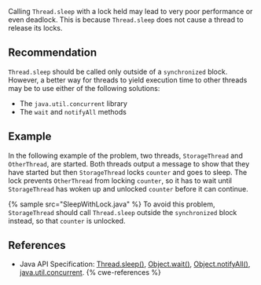 Calling `Thread.sleep` with a lock held may lead to very poor performance or even deadlock. This is because `Thread.sleep` does not cause a thread to release its locks.


## Recommendation
`Thread.sleep` should be called only outside of a `synchronized` block. However, a better way for threads to yield execution time to other threads may be to use either of the following solutions:

* The `java.util.concurrent` library
* The `wait` and `notifyAll` methods

## Example
In the following example of the problem, two threads, `StorageThread` and `OtherThread`, are started. Both threads output a message to show that they have started but then `StorageThread` locks `counter` and goes to sleep. The lock prevents `OtherThread` from locking `counter`, so it has to wait until `StorageThread` has woken up and unlocked `counter` before it can continue.

{% sample src="SleepWithLock.java" %}
To avoid this problem, `StorageThread` should call `Thread.sleep` outside the `synchronized` block instead, so that `counter` is unlocked.


## References
* Java API Specification: [Thread.sleep()](https://docs.oracle.com/en/java/javase/11/docs/api/java.base/java/lang/Thread.html#sleep(long)), [Object.wait()](https://docs.oracle.com/en/java/javase/11/docs/api/java.base/java/lang/Object.html#wait()), [Object.notifyAll()](https://docs.oracle.com/en/java/javase/11/docs/api/java.base/java/lang/Object.html#notifyAll()), [java.util.concurrent](https://docs.oracle.com/en/java/javase/11/docs/api/java.base/java/util/concurrent/package-summary.html).
{% cwe-references %}
